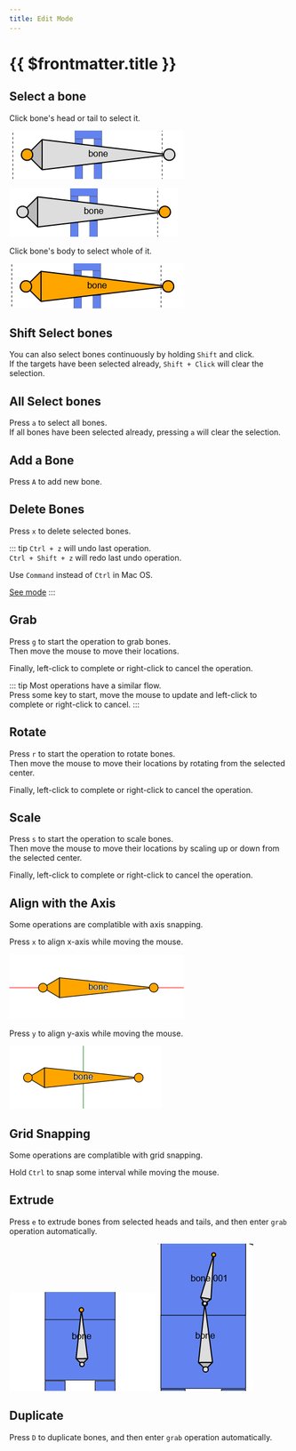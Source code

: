 ```yaml
---
title: Edit Mode
---
```


# {{ $frontmatter.title }}

## Select a bone

Click bone's head or tail to select it.

![](./assets/bone_selected_head.png)

![](./assets/bone_selected_tail.png)

Click bone's body to select whole of it.

![](./assets/bone_selected_all.png)


## Shift Select bones
You can also select bones continuously by holding `Shift` and click.  
If the targets have been selected already, `Shift + Click` will clear the selection.


## All Select bones

Press `a` to select all bones.  
If all bones have been selected already, pressing `a` will clear the selection.

## Add a Bone

Press `A` to add new bone.

## Delete Bones

Press `x` to delete selected bones.

::: tip
`Ctrl + z` will undo last operation.  
`Ctrl + Shift + z` will redo last undo operation.

Use `Command` instead of `Ctrl` in Mac OS.

[See mode](/history)
:::

## Grab

Press `g` to start the operation to grab bones.  
Then move the mouse to move their locations.

Finally, left-click to complete or right-click to cancel the operation.

::: tip
Most operations have a similar flow.  
Press some key to start, move the mouse to update and left-click to complete or right-click to cancel.
:::


## Rotate

Press `r` to start the operation to rotate bones.  
Then move the mouse to move their locations by rotating from the selected center.

Finally, left-click to complete or right-click to cancel the operation.


## Scale

Press `s` to start the operation to scale bones.  
Then move the mouse to move their locations by scaling up or down from the selected center.

Finally, left-click to complete or right-click to cancel the operation.


## Align with the Axis

Some operations are complatible with axis snapping.

Press `x` to align x-axis while moving the mouse.

![](./assets/grab_on_x.png)

Press `y` to align y-axis while moving the mouse.

![](./assets/grab_on_y.png)


## Grid Snapping

Some operations are complatible with grid snapping.

Hold `Ctrl` to snap some interval while moving the mouse.


## Extrude

Press `e` to extrude bones from selected heads and tails, and then enter `grab` operation automatically.

![](./assets/bone_extrude_from.png)
![](./assets/bone_extrude_to.png)


## Duplicate

Press `D` to duplicate bones, and then enter `grab` operation automatically.
